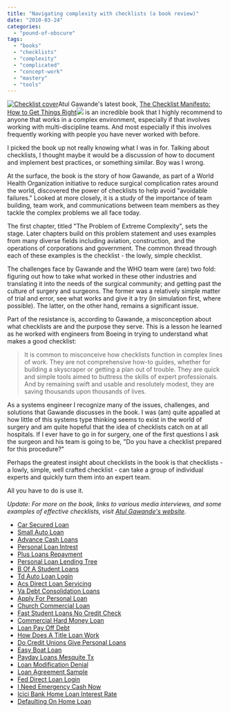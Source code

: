 ```yaml
---
title: "Navigating complexity with checklists (a book review)"
date: "2010-03-24"
categories: 
  - "pound-of-obscure"
tags: 
  - "books"
  - "checklists"
  - "complexity"
  - "complicated"
  - "concept-work"
  - "mastery"
  - "tools"
---
```


[![](images/checklist-cover1.jpg "Checklist cover")](http://www.amazon.com/gp/product/0805091742?ie=UTF8&tag=gbrettmiller-20&linkCode=as2&camp=1789&creative=9325&creativeASIN=0805091742)Atul Gawande's latest book, [The Checklist Manifesto: How to Get Things Right](http://www.amazon.com/gp/product/0805091742?ie=UTF8&tag=gbrettmiller-20&linkCode=as2&camp=1789&creative=9325&creativeASIN=0805091742)![](http://www.assoc-amazon.com/e/ir?t=gbrettmiller-20&l=as2&o=1&a=0805091742) is an incredible book that I highly recommend to anyone that works in a complex environment, especially if that involves working with multi-discipline teams. And most especially if this involves frequently working with people you have never worked with before.

I picked the book up not really knowing what I was in for. Talking about checklists, I thought maybe it would be a discussion of how to document and implement best practices, or something similar. Boy was I wrong.

At the surface, the book is the story of how Gawande, as part of a World Health Organization initiative to reduce surgical complication rates around the world, discovered the power of checklists to help avoid "avoidable failures." Looked at more closely, it is a study of the importance of team building, team work, and communications between team members as they tackle the complex problems we all face today.

The first chapter, titled "The Problem of Extreme Complexity", sets the stage. Later chapters build on this problem statement and uses examples from many diverse fields including aviation, construction,  and the operations of corporations and government. The common thread through each of these examples is the checklist - the lowly, simple checklist.

The challenges face by Gawande and the WHO team were (are) two fold: figuring out how to take what worked in these other industries and translating it into the needs of the surgical community; and getting past the culture of surgery and surgeons. The former was a relatively simple matter of trial and error, see what works and give it a try (in simulation first, where possible). The latter, on the other hand, remains a significant issue.

Part of the resistance is, according to Gawande, a misconception about what checklists are and the purpose they serve. This is a lesson he learned as he worked with engineers from Boeing in trying to understand what makes a good checklist:

> It is common to misconceive how checklists function in complex lines of work. They are not comprehensive how-to guides, whether for building a skyscraper or getting a plan out of trouble. They are quick and simple tools aimed to buttress the skills of expert professionals. And by remaining swift and usable and resolutely modest, they are saving thousands upon thousands of lives.

As a systems engineer I recognize many of the issues, challenges, and solutions that Gawande discusses in the book. I was (am) quite appalled at how little of this systems type thinking seems to exist in the world of surgery and am quite hopeful that the idea of checklists catch on at all hospitals. If I ever have to go in for surgery, one of the first questions I ask the surgeon and his team is going to be, "Do you have a checklist prepared for this procedure?"

Perhaps the greatest insight about checklists in the book is that checklists - a lowly, simple, well crafted checklist - can take a group of individual experts and quickly turn them into an expert team.

All you have to do is use it.

_Update: For more on the book, links to various media interviews, and some examples of effective checklists, visit [Atul Gawande's website](http://gawande.com/the-checklist-manifesto)._

- [Car Secured Loan](http://www.franklinny.org/?Car-Secured-Loan)
- [Small Auto Loan](http://gbbkolejka.pl/?Small-Auto-Loan)
- [Advance Cash Loans](http://www.amarysia.gr/?Advance-Cash-Loans)
- [Personal Loan Intrest](http://www.consejocafe.org/?Personal-Loan-Intrest)
- [Plus Loans Repayment](http://usasportgroup.com/?Plus-Loans-Repayment)
- [Personal Loan Lending Tree](http://www.franklinny.org/?Personal-Loan-Lending-Tree)
- [B Of A Student Loans](http://www.amarysia.gr/?B-Of-A-Student-Loans)
- [Td Auto Loan Login](http://usasportgroup.com/?Td-Auto-Loan-Login)
- [Acs Direct Loan Servicing](http://gbbkolejka.pl/?Acs-Direct-Loan-Servicing)
- [Va Debt Consolidation Loans](http://gbbkolejka.pl/?Va-Debt-Consolidation-Loans)
- [Apply For Personal Loan](http://www.mariebo.org/?Apply-For-Personal-Loan)
- [Church Commercial Loan](http://usasportgroup.com/?Church-Commercial-Loan)
- [Fast Student Loans No Credit Check](http://gbbkolejka.pl/?Fast-Student-Loans-No-Credit-Check)
- [Commercial Hard Money Loan](http://www.amarysia.gr/?Commercial-Hard-Money-Loan)
- [Loan Pay Off Debt](http://www.franklinny.org/?Loan-Pay-Off-Debt)
- [How Does A Title Loan Work](http://www.franklinny.org/?How-Does-A-Title-Loan-Work)
- [Do Credit Unions Give Personal Loans](http://gbbkolejka.pl/?Do-Credit-Unions-Give-Personal-Loans)
- [Easy Boat Loan](http://www.consejocafe.org/?Easy-Boat-Loan)
- [Payday Loans Mesquite Tx](http://gbbkolejka.pl/?Payday-Loans-Mesquite-Tx)
- [Loan Modification Denial](http://www.franklinny.org/?Loan-Modification-Denial)
- [Loan Agreement Sample](http://www.franklinny.org/?Loan-Agreement-Sample)
- [Fed Direct Loan Login](http://www.amarysia.gr/?Fed-Direct-Loan-Login)
- [I Need Emergency Cash Now](http://usasportgroup.com/?I-Need-Emergency-Cash-Now)
- [Icici Bank Home Loan Interest Rate](http://gbbkolejka.pl/?Icici-Bank-Home-Loan-Interest-Rate)
- [Defaulting On Home Loan](http://www.franklinny.org/?Defaulting-On-Home-Loan)

